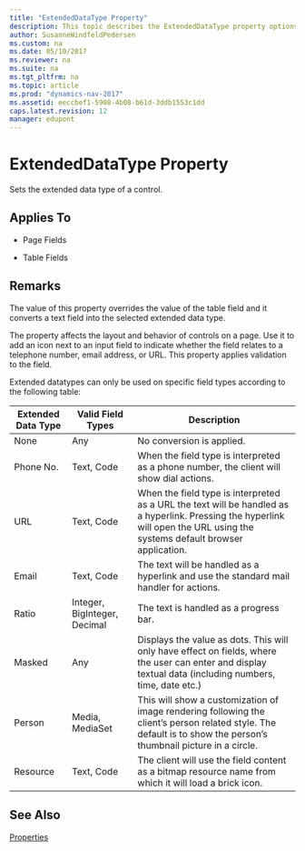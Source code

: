 ```yaml
---
title: "ExtendedDataType Property"
description: This topic describes the ExtendedDataType property options.
author: SusanneWindfeldPedersen
ms.custom: na
ms.date: 05/10/2017
ms.reviewer: na
ms.suite: na
ms.tgt_pltfrm: na
ms.topic: article
ms.prod: "dynamics-nav-2017"
ms.assetid: eeccbef1-5908-4b08-b61d-3ddb1553c1dd
caps.latest.revision: 12
manager: edupont
---
```

# ExtendedDataType Property
Sets the extended data type of a control.  
  
## Applies To  
  
-   Page Fields  
  
-   Table Fields  
  
## Remarks  
 The value of this property overrides the value of the table field and it converts a text field into the selected extended data type. 
   
 The property affects the layout and behavior of controls on a page. Use it to add an icon next to an input field to indicate whether the field relates to a telephone number, email address, or URL. This property applies validation to the field.

 Extended datatypes can only be used on specific field types according to the following table:

|Extended Data Type|Valid Field Types|Description|  
|-----|-----|----|
|None|Any|No conversion is applied.|
|Phone No.|Text, Code|When the field type is interpreted as a phone number, the client will show dial actions.|
|URL|Text, Code|When the field type is interpreted as a URL the text will be handled as a hyperlink. Pressing the hyperlink will open the URL using the systems default browser application.|
|Email|Text, Code|The text will be handled as a hyperlink and use the standard mail handler for actions.|
|Ratio|Integer, BigInteger, Decimal|The text is handled as a progress bar.|
|Masked|Any|Displays the value as dots. This will only have effect on fields, where the user can enter and display textual data (including numbers, time, date etc.)|
|Person|Media, MediaSet|This will show a customization of image rendering following the client’s person related style. The default is to show the person’s thumbnail picture in a circle.|
|Resource|Text, Code|The client will use the field content as a bitmap resource name from which it will load a brick icon.|

## See Also  
 [Properties](Properties.md)